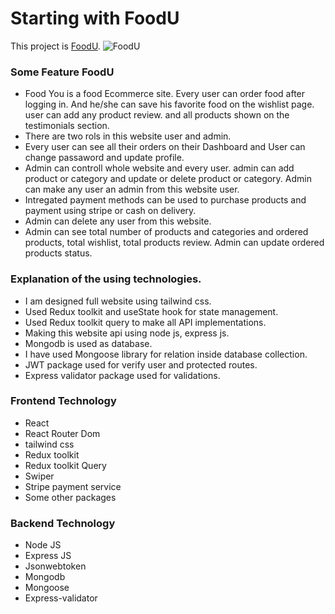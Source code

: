 # Starting with FoodU

This project is [FoodU](https://food-u.netlify.app/).
![FoodU](https://i.ibb.co/KWWX9CG/foodU2.png)

### Some Feature FoodU

- Food You is a food Ecommerce site. Every user can order food after logging in. And he/she can save his favorite food on the wishlist page.
user can add any product review. and all products shown on the testimonials section. 
- There are two rols in this website user and admin.
- Every user can see all their orders on their Dashboard and User can change passaword and update profile.
- Admin can controll whole website and every user. admin can add product or category and update or delete product or category. Admin can make any user an admin from this website user.
- Intregated payment methods can be used to purchase products and payment using stripe or cash on delivery.
- Admin can delete any user from this website.
- Admin can see total number of products and categories and ordered products, total wishlist, total products review. Admin can update ordered products status. 

### Explanation of the using technologies.
- I am designed full website using tailwind css.
- Used Redux toolkit and useState hook for state management.
- Used Redux toolkit query to make all API implementations.
- Making this website api using node js, express js.
- Mongodb is used as database.
- I have used Mongoose library for relation inside database collection.
- JWT package used for verify user and protected routes.
- Express validator package used for validations.

### Frontend Technology

- React
- React Router Dom
- tailwind css
- Redux toolkit
- Redux toolkit Query
- Swiper 
- Stripe payment service
- Some other packages

### Backend Technology

- Node JS
- Express JS
- Jsonwebtoken
- Mongodb
- Mongoose
- Express-validator
